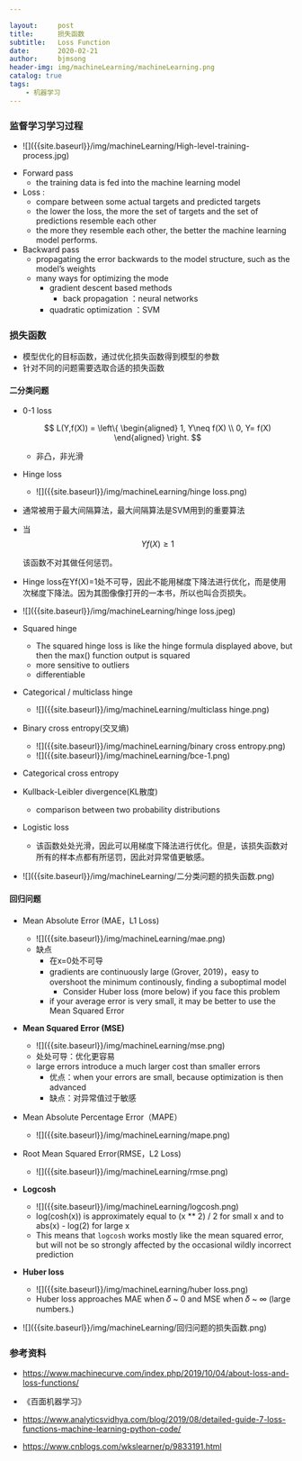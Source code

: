 ```yaml
---

layout:     post
title:      损失函数
subtitle:   Loss Function
date:       2020-02-21
author:     bjmsong
header-img: img/machineLearning/machineLearning.png
catalog: true
tags:
    - 机器学习
---
```




### 监督学习学习过程

<ul> 
<li markdown="1"> 
![]({{site.baseurl}}/img/machineLearning/High-level-training-process.jpg) 
</li> 
</ul>

- Forward pass 
  - the training data is fed into the machine learning model 
- Loss :
  - compare between some actual targets and predicted targets
  - the lower the loss, the more the set of targets and the set of predictions resemble each other
  - the more they resemble each other, the better the machine learning model performs.
- Backward pass
  - propagating the error backwards to the model structure, such as the model’s weights
  - many ways for optimizing the mode
    - gradient descent based methods
      - back propagation ：neural networks
    - quadratic optimization ：SVM





### 损失函数

- 模型优化的目标函数，通过优化损失函数得到模型的参数
- 针对不同的问题需要选取合适的损失函数

#### 二分类问题

- 0-1 loss
  
  $$
  L(Y,f(X)) = \left\{
  \begin{aligned}
  1, Y\neq f(X) \\
  0, Y= f(X)
  \end{aligned}
  \right.
  $$
  
  - 非凸，非光滑



- Hinge loss
  <ul> 
  <li markdown="1"> 
  ![]({{site.baseurl}}/img/machineLearning/hinge loss.png) 
</li>
  </ul>
  
  
  
  - 通常被用于最大间隔算法，最大间隔算法是SVM用到的重要算法
  
  - 当
    $$
    Yf(X)\geq 1
    $$
  
    该函数不对其做任何惩罚。
  
  - Hinge loss在Yf(X)=1处不可导，因此不能用梯度下降法进行优化，而是使用次梯度下降法。因为其图像像打开的一本书，所以也叫合页损失。

  <ul> 
  <li markdown="1"> 
  ![]({{site.baseurl}}/img/machineLearning/hinge loss.jpeg) 
  </li> 
  </ul> 

- Squared hinge

  - The squared hinge loss is like the hinge formula displayed above, but then the max() function output is squared
  - more sensitive to outliers
  - differentiable

- Categorical / multiclass hinge

  <ul> 
  <li markdown="1"> 
  ![]({{site.baseurl}}/img/machineLearning/multiclass hinge.png) 
  </li> 
  </ul> 

- Binary cross entropy(交叉熵)

  <ul> 
  <li markdown="1"> 
  ![]({{site.baseurl}}/img/machineLearning/binary cross entropy.png) 
  </li> 
  </ul> 

  <ul> 
  <li markdown="1"> 
  ![]({{site.baseurl}}/img/machineLearning/bce-1.png) 
  </li> 
  </ul> 

- Categorical cross entropy

- Kullback-Leibler divergence(KL散度)

  - comparison between two probability distributions

- Logistic loss

  - 该函数处处光滑，因此可以用梯度下降法进行优化。但是，该损失函数对所有的样本点都有所惩罚，因此对异常值更敏感。

<ul> 
<li markdown="1"> 
![]({{site.baseurl}}/img/machineLearning/二分类问题的损失函数.png) 
</li> 
</ul> 



#### 回归问题

- Mean Absolute Error (MAE，L1 Loss)

  <ul> 
  <li markdown="1"> 
  ![]({{site.baseurl}}/img/machineLearning/mae.png) 
  </li> 
  </ul> 

  - 缺点
    - 在x=0处不可导
    - gradients are continuously large (Grover, 2019)，easy to overshoot the minimum continously, finding a suboptimal model
      - Consider Huber loss (more below) if you face this problem
    - if your average error is very small, it may be better to use the Mean Squared Error

- **Mean Squared Error (MSE)**

  <ul> 
  <li markdown="1"> 
  ![]({{site.baseurl}}/img/machineLearning/mse.png) 
  </li> 
  </ul> 

  - 处处可导：优化更容易
  - large errors introduce a much larger cost than smaller errors
    - 优点：when your errors are small, because optimization is then advanced
    - 缺点：对异常值过于敏感

- Mean Absolute Percentage Error（MAPE）

  <ul> 
  <li markdown="1"> 
  ![]({{site.baseurl}}/img/machineLearning/mape.png) 
  </li> 
  </ul> 

- Root Mean Squared Error(RMSE，L2 Loss)

  <ul> 
  <li markdown="1"> 
  ![]({{site.baseurl}}/img/machineLearning/rmse.png) 
  </li> 
  </ul> 

- **Logcosh**

  <ul> 
  <li markdown="1"> 
  ![]({{site.baseurl}}/img/machineLearning/logcosh.png) 
  </li> 
  </ul> 

  - log(cosh(x)) is approximately equal to (x ** 2) / 2 for small x and to abs(x) - log(2) for large x
  - This means that `logcosh` works mostly like the mean squared error, but will not be so strongly affected by the occasional wildly incorrect prediction

- **Huber loss**

  <ul> 
  <li markdown="1"> 
  ![]({{site.baseurl}}/img/machineLearning/huber loss.png) 
  </li> 
  </ul> 

  - Huber loss approaches MAE when 𝛿 ~ 0 and MSE when 𝛿 ~ ∞ (large numbers.)

<ul> 
<li markdown="1"> 
![]({{site.baseurl}}/img/machineLearning/回归问题的损失函数.png) 
</li> 
</ul> 



### 参考资料

- https://www.machinecurve.com/index.php/2019/10/04/about-loss-and-loss-functions/

- 《百面机器学习》

- https://www.analyticsvidhya.com/blog/2019/08/detailed-guide-7-loss-functions-machine-learning-python-code/

- https://www.cnblogs.com/wkslearner/p/9833191.html

  

  

